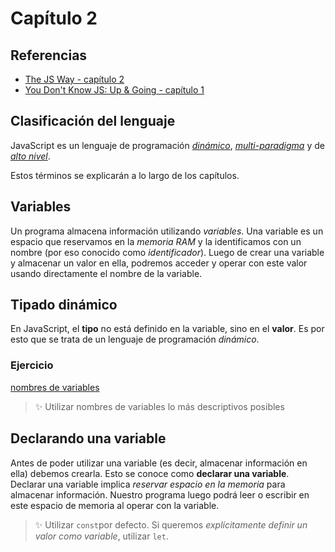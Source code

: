 # Capítulo 2

## Referencias

- [The JS Way -  capítulo 2](https://github.com/bpesquet/thejsway/blob/master/manuscript/chapter02.md)  
- [You Don't Know JS: Up & Going - capítulo 1](https://github.com/getify/You-Dont-Know-JS/blob/master/up%20%26%20going/ch1.md) 

## Clasificación del lenguaje

JavaScript es un lenguaje de programación _[dinámico](https://en.wikipedia.org/wiki/Dynamic_programming_language)_, _[multi-paradigma](https://en.wikipedia.org/wiki/Programming_paradigm#Multi-paradigm)_ y de _[alto nivel](https://en.wikipedia.org/wiki/High-level_programming_language)_.

Estos términos se explicarán a lo largo de los capítulos.

## Variables

Un programa almacena información utilizando _variables_. Una variable es un espacio que reservamos en la _memoria RAM_ y la identificamos con un nombre (por eso conocido como _identificador_). Luego de crear una variable y almacenar un valor en ella, podremos acceder y operar con este valor usando directamente el nombre de la variable.

## Tipado dinámico

En JavaScript, el **tipo** no está definido en la variable, sino en el **valor**. Es por esto que se trata de un lenguaje de programación _dinámico_. 

### Ejercicio

[nombres de variables](http://www.asmarterwaytolearn.com/js/4.html)  

> ✨ Utilizar nombres de variables lo más descriptivos posibles

## Declarando una variable

Antes de poder utilizar una variable (es decir, almacenar información en ella) debemos crearla. Esto se conoce como **declarar una variable**. Declarar una variable implica *reservar espacio en la memoria* para almacenar información. Nuestro programa luego podrá leer o escribir en este espacio de memoria al operar con la variable.

> ✨ Utilizar `const`por defecto. Si queremos *explícitamente definir un valor como variable*, utilizar `let`.

